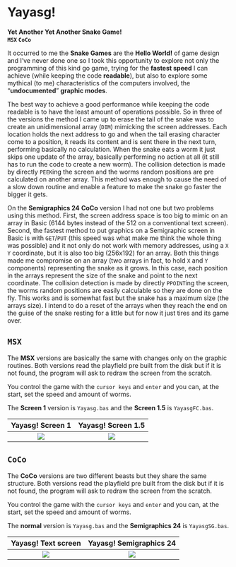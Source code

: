 
# Yayasg!  
**Yet Another Yet Another Snake Game!**  
**`MSX`  `CoCo`**  
  
It occurred to me the  **Snake Games**  are the  **Hello World!**  of game design and I’ve never done one so I took this opportunity to explore not only the programming of this kind go game, trying for the  **fastest speed**  I can achieve (while keeping the code  **readable**), but also to explore some mythical (to me) characteristics of the computers involved, the “**undocumented**”  **graphic modes**.  
  
The best way to achieve a good performance while keeping the code readable is to have the least amount of operations possible. So in three of the versions the method I came up to erase the tail of the snake was to create an unidimensional array (`DIM`) mimicking the screen addresses. Each location holds the next address to go and when the tail erasing character come to a position, it reads its content and is sent there in the next turn, performing basically no calculation. When the snake eats a worm it just skips one update of the array, basically performing no action at all (it still has to run the code to create a new worm). The collision detection is made by directly `PEEK`ing the screen and the worms random positions are pre calculated on another array. This method was enough to cause the need of a slow down routine and enable a feature to make the snake go faster the bigger it gets.  
  
On the **Semigraphics 24** **CoCo** version I had not one but two problems using this method. First, the screen address space is too big to mimic on an array in Basic (6144 bytes instead of the 512 on a conventional text screen). Second, the fastest method to put graphics on a Semigraphic screen in Basic is with `GET`/`PUT` (this speed was what make me think the whole thing was possible) and it not only do not work with memory addresses, using a `X` `Y` coordinate, but it is also too big (256x192) for an array. Both this things made me compromise on an array (two arrays in fact, to hold `X` and `Y` components) representing the snake as it grows. In this case, each position in the arrays represent the size of the snake and point to the next coordinate. The collision detection is made by directly `PPOINT`ing the screen, the worms random positions are easily calculable so they are done on the fly. This works and is somewhat fast but the snake has a maximum size (the arrays size). I intend to do a reset of the arrays when they reach the end on the guise of the snake resting for a little but for now it just tires and its game over.  
  
## **`MSX`**  
  
The **MSX** versions are basically the same with changes only on the graphic routines. Both versions read the playfield pre built from the disk but if it is not found, the program will ask to redraw the screen from the scratch.  
  
You control the game with the `cursor keys` and `enter` and you can, at the start, set the speed and amount of worms.  
  
The **Screen 1** version is `Yayasg.bas` and the **Screen 1.5** is `YayasgFC.bas`.  
  
Yayasg! Screen 1|Yayasg! Screen 1.5
:-------------------------:|:-------------------------:
![](/Images/YayasgMSX.png)  |  ![](/Images/YayasgFCMSX.png)
  
## **`CoCo`**  
  
The **CoCo** versions are two different beasts but they share the same structure. Both versions read the playfield pre built from the disk but if it is not found, the program will ask to redraw the screen from the scratch.  
  
You control the game with the `cursor keys` and `enter` and you can, at the start, set the speed and amount of worms.  
  
The **normal** version is `Yayasg.bas` and the **Semigraphics 24** is `YayasgSG.bas`.  
  
Yayasg! Text screen|Yayasg! Semigraphics 24
:-------------------------:|:-------------------------:
![](/Images/YayasgCoCo.png)  |  ![](/Images/YayasgSGCoCo.png)
